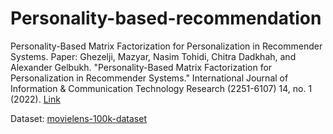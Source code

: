 # Personality-based-recommendation
Personality-Based Matrix Factorization for Personalization in Recommender Systems.
Paper:
Ghezelji, Mazyar, Nasim Tohidi, Chitra Dadkhah, and Alexander Gelbukh. "Personality-Based Matrix Factorization for Personalization in Recommender Systems." International Journal of Information & Communication Technology Research (2251-6107) 14, no. 1 (2022). [Link](https://scholar.google.com/citations?view_op=view_citation&hl=en&user=xeopOPcAAAAJ&citation_for_view=xeopOPcAAAAJ:u5HHmVD_uO8C)

Dataset: [movielens-100k-dataset](https://www.kaggle.com/datasets/prajitdatta/movielens-100k-dataset)
